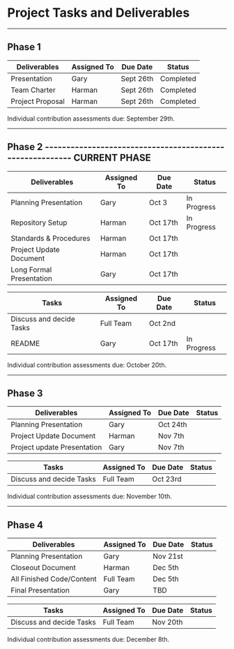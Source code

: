 # Project Tasks and Deliverables

---

## Phase 1 
| Deliverables                 | Assigned To       | Due Date     | Status       |
|------------------------------|-------------------|--------------|--------------|
| Presentation                 | Gary              | Sept 26th    | Completed    |
| Team Charter                 | Harman            | Sept 26th    | Completed    |
| Project Proposal             | Harman            | Sept 26th    | Completed    |

Individual contribution assessments due: September 29th.

---

## Phase 2 --------------------------------------------------------- CURRENT PHASE
| Deliverables                 | Assigned To       | Due Date     | Status       |
|------------------------------|-------------------|--------------|--------------|
| Planning Presentation        | Gary              | Oct 3        | In Progress  |
| Repository Setup             | Harman            | Oct 17th     | In Progress  |
| Standards & Procedures       | Harman            | Oct 17th     |              |
| Project Update Document      | Harman            | Oct 17th     |              |
| Long Formal Presentation     | Gary              | Oct 17th     |              |

| Tasks                        | Assigned To       | Due Date     | Status       |
|------------------------------|-------------------|--------------|--------------|
| Discuss and decide Tasks     | Full Team         | Oct 2nd      |              |
| README                       | Gary              | Oct 17th     | In Progress  |

Individual contribution assessments due: October 20th.

---

## Phase 3 
| Deliverables                 | Assigned To       | Due Date     | Status       |
|------------------------------|-------------------|--------------|--------------|
| Planning Presentation        | Gary              | Oct 24th     |              |
| Project Update Document      | Harman            | Nov 7th      |              |
| Project update Presentation  | Gary              | Nov 7th      |              |

| Tasks                        | Assigned To       | Due Date     | Status       |
|------------------------------|-------------------|--------------|--------------|
| Discuss and decide Tasks     | Full Team         | Oct 23rd     |              |

Individual contribution assessments due: November 10th.

---

## Phase 4 
| Deliverables                 | Assigned To       | Due Date     | Status       |
|------------------------------|-------------------|--------------|--------------|
| Planning Presentation        | Gary              | Nov 21st     |              |
| Closeout Document            | Harman            | Dec 5th      |              |
| All Finished Code/Content    | Full Team         | Dec 5th      |              |
| Final Presentation           | Gary              | TBD          |              |

| Tasks                        | Assigned To       | Due Date     | Status       |
|------------------------------|-------------------|--------------|--------------|
| Discuss and decide Tasks     | Full Team         | Nov 20th     |              |

Individual contribution assessments due: December 8th.
